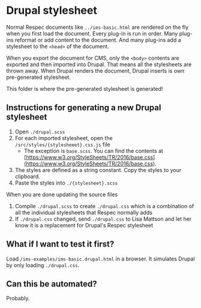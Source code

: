 # Drupal stylesheet

Normal Respec documents like `../ims-basic.html` are rendered on the fly when you first load the document. Every plug-in is run in order. Many plug-ins reformat or add content to the document. And many plug-ins add a stylesheet to the `<head>` of the document.

When you export the document for CMS, only the `<body>` contents are exported and then imported into Drupal. That means all the stylesheets are thrown away. When Drupal renders the document, Drupal inserts is own pre-generated stylesheet.

This folder is where the pre-generated stylesheet is generated!

## Instructions for generating a new Drupal stylesheet

1. Open `./drupal.scss`
2. For each imported stylesheet, open the `/src/styles/{stylesheeet}.css.js` file
   - The exception is `base.scss`. You can find the contents at [https://www.w3.org/StyleSheets/TR/2016/base.css](https://www.w3.org/StyleSheets/TR/2016/base.css).
3. The styles are defined as a string constant. Copy the styles to your clipboard.
4. Paste the styles into `./{stylesheet}.scss`

When you are done updating the source files

1. Compile `./drupal.scss` to create `./drupal.css` which is a combination of all the individual stylesheets that Respec normally adds
2. If `./drupal.css` changed, send `./drupal.css` to Lisa Mattson and let her know it is a replacement for Drupal's Respec stylesheet

## What if I want to test it first?

Load `/ims-examples/ims-basic.drupal.html` in a browser. It simulates Drupal by only loading `./drupal.css`.

## Can this be automated?

Probably.
